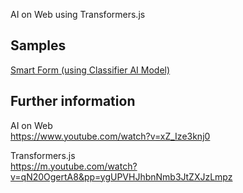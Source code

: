 AI on Web using Transformers.js

## Samples

[Smart Form (using Classifier AI Model)](/samples/basicTransformersSmartForm/index.html)

## Further information

AI on Web\
https://www.youtube.com/watch?v=xZ_Ize3knj0

Transformers.js\
https://m.youtube.com/watch?v=qN20OgertA8&pp=ygUPVHJhbnNmb3JtZXJzLmpz